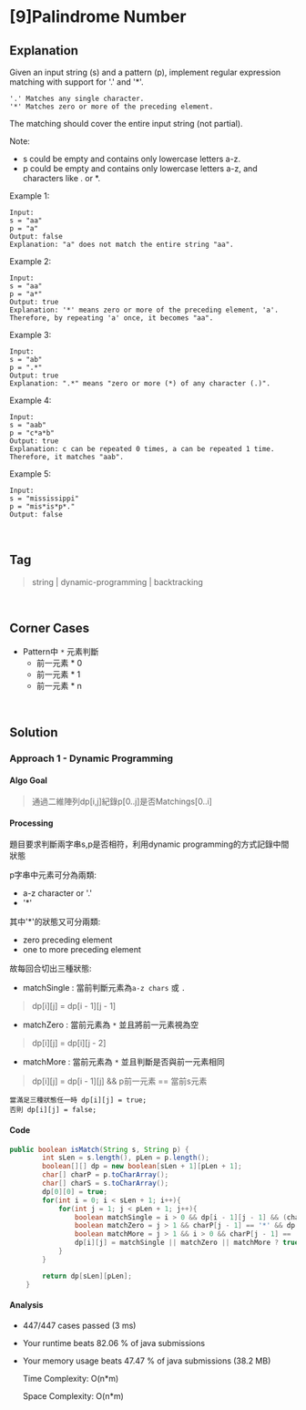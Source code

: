 # [9]Palindrome Number

## Explanation
Given an input string (s) and a pattern (p), implement regular expression matching with support for '.' and '*'.
```
'.' Matches any single character.
'*' Matches zero or more of the preceding element.
```
The matching should cover the entire input string (not partial).

Note:

- s could be empty and contains only lowercase letters a-z.
- p could be empty and contains only lowercase letters a-z, and characters like . or *.

Example 1:
```
Input:
s = "aa"
p = "a"
Output: false
Explanation: "a" does not match the entire string "aa".
```
Example 2:
```
Input:
s = "aa"
p = "a*"
Output: true
Explanation: '*' means zero or more of the preceding element, 'a'. Therefore, by repeating 'a' once, it becomes "aa".
```
Example 3:
```
Input:
s = "ab"
p = ".*"
Output: true
Explanation: ".*" means "zero or more (*) of any character (.)".
```
Example 4:
```
Input:
s = "aab"
p = "c*a*b"
Output: true
Explanation: c can be repeated 0 times, a can be repeated 1 time. Therefore, it matches "aab".
```
Example 5:
```
Input:
s = "mississippi"
p = "mis*is*p*."
Output: false
```
<br>

## Tag
> string | dynamic-programming | backtracking
<br>

## Corner Cases
- Pattern中 `*` 元素判斷
    - 前一元素 * 0
    - 前一元素 * 1
    - 前一元素 * n
<br>

## Solution
### Approach 1 - Dynamic Programming
#### Algo Goal
> 通過二維陣列dp[i,j]紀錄p[0..j]是否Matchings[0..i]
#### Processing
題目要求判斷兩字串s,p是否相符，利用dynamic programming的方式記錄中間狀態

p字串中元素可分為兩類: 
- a-z character or '.'
- '*'

其中'*'的狀態又可分兩類:
- zero preceding element
- one to more preceding element

故每回合切出三種狀態:
- matchSingle : 當前判斷元素為`a-z chars` 或 `.`
> dp[i][j] = dp[i - 1][j - 1]
- matchZero : 當前元素為 `*` 並且將前一元素視為空
> dp[i][j] = dp[i][j - 2]
- matchMore : 當前元素為 `*` 並且判斷是否與前一元素相同
> dp[i][j] = dp[i - 1][j] && p前一元素 == 當前s元素
```
當滿足三種狀態任一時 dp[i][j] = true;
否則 dp[i][j] = false;
```
#### Code
```JAVA
public boolean isMatch(String s, String p) {
        int sLen = s.length(), pLen = p.length();
        boolean[][] dp = new boolean[sLen + 1][pLen + 1];
        char[] charP = p.toCharArray();
        char[] charS = s.toCharArray();
        dp[0][0] = true;
        for(int i = 0; i < sLen + 1; i++){
            for(int j = 1; j < pLen + 1; j++){
                boolean matchSingle = i > 0 && dp[i - 1][j - 1] && (charS[i - 1] == charP[j - 1] || charP[j - 1] == '.') ? true : false;
                boolean matchZero = j > 1 && charP[j - 1] == '*' && dp[i][j - 2] ? true : false;
                boolean matchMore = j > 1 && i > 0 && charP[j - 1] == '*' && ((dp[i - 1][j] && (charS[i-1] == charP[j-2] || charP[j-2] == '.'))) ? true : false;
                dp[i][j] = matchSingle || matchZero || matchMore ? true : false;
            }
        }

        return dp[sLen][pLen];
    }
```
#### Analysis
* 447/447 cases passed (3 ms)
* Your runtime beats 82.06 % of java submissions
* Your memory usage beats 47.47 % of java submissions (38.2 MB)

    Time Complexity: O(n*m) 
    
    Space Complexity: O(n*m)
    
    
